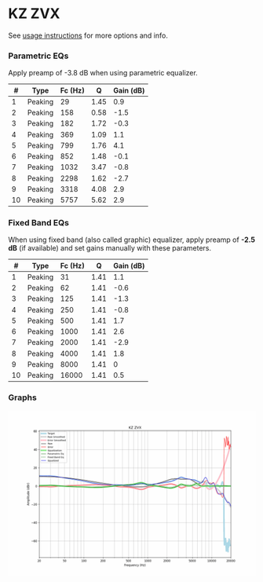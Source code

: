 # KZ ZVX
See [usage instructions](https://github.com/jaakkopasanen/AutoEq#usage) for more options and info.

### Parametric EQs
Apply preamp of -3.8 dB when using parametric equalizer.

|   # | Type    |   Fc (Hz) |    Q |   Gain (dB) |
|-----|---------|-----------|------|-------------|
|   1 | Peaking |        29 | 1.45 |         0.9 |
|   2 | Peaking |       158 | 0.58 |        -1.5 |
|   3 | Peaking |       182 | 1.72 |        -0.3 |
|   4 | Peaking |       369 | 1.09 |         1.1 |
|   5 | Peaking |       799 | 1.76 |         4.1 |
|   6 | Peaking |       852 | 1.48 |        -0.1 |
|   7 | Peaking |      1032 | 3.47 |        -0.8 |
|   8 | Peaking |      2298 | 1.62 |        -2.7 |
|   9 | Peaking |      3318 | 4.08 |         2.9 |
|  10 | Peaking |      5757 | 5.62 |         2.9 |

### Fixed Band EQs
When using fixed band (also called graphic) equalizer, apply preamp of **-2.5 dB** (if available) and set gains manually with these parameters.

|   # | Type    |   Fc (Hz) |    Q |   Gain (dB) |
|-----|---------|-----------|------|-------------|
|   1 | Peaking |        31 | 1.41 |         1.1 |
|   2 | Peaking |        62 | 1.41 |        -0.6 |
|   3 | Peaking |       125 | 1.41 |        -1.3 |
|   4 | Peaking |       250 | 1.41 |        -0.8 |
|   5 | Peaking |       500 | 1.41 |         1.7 |
|   6 | Peaking |      1000 | 1.41 |         2.6 |
|   7 | Peaking |      2000 | 1.41 |        -2.9 |
|   8 | Peaking |      4000 | 1.41 |         1.8 |
|   9 | Peaking |      8000 | 1.41 |         0   |
|  10 | Peaking |     16000 | 1.41 |         0.5 |

### Graphs
![](./KZ%20ZVX.png)
